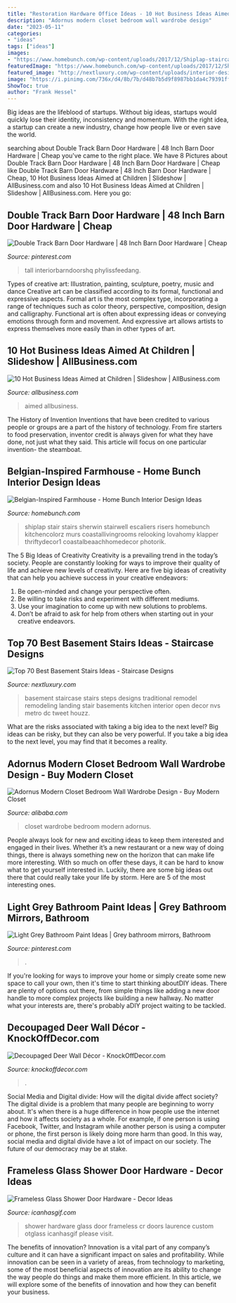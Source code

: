 ```yaml
---
title: "Restoration Hardware Office Ideas - 10 Hot Business Ideas Aimed At Children"
description: "Adornus modern closet bedroom wall wardrobe design"
date: "2023-05-11"
categories:
- "ideas"
tags: ["ideas"]
images:
- "https://www.homebunch.com/wp-content/uploads/2017/12/Shiplap-staircase-Shiplap-staircase-Shiplap-staircase-with-lights-and-White-Oak-Threads-Shiplap-staircase.jpg"
featuredImage: "https://www.homebunch.com/wp-content/uploads/2017/12/Shiplap-staircase-Shiplap-staircase-Shiplap-staircase-with-lights-and-White-Oak-Threads-Shiplap-staircase.jpg"
featured_image: "http://nextluxury.com/wp-content/uploads/interior-designs-basement-stairss.jpg"
image: "https://i.pinimg.com/736x/d4/8b/7b/d48b7b5d9f8987bb1da4c79391ffd60c.jpg"
ShowToc: true
author: "Frank Hessel"
---
```



Big ideas are the lifeblood of startups. Without big ideas, startups would quickly lose their identity, inconsistency and momentum. With the right idea, a startup can create a new industry, change how people live or even save the world.

	

		
searching about Double Track Barn Door Hardware | 48 Inch Barn Door Hardware | Cheap you've came to the right place. We have 8 Pictures about Double Track Barn Door Hardware | 48 Inch Barn Door Hardware | Cheap like Double Track Barn Door Hardware | 48 Inch Barn Door Hardware | Cheap, 10 Hot Business Ideas Aimed at Children | Slideshow | AllBusiness.com and also 10 Hot Business Ideas Aimed at Children | Slideshow | AllBusiness.com. Here you go:
		
    
## Double Track Barn Door Hardware | 48 Inch Barn Door Hardware | Cheap

<img loading=lazy src="https://i.pinimg.com/736x/d4/8b/7b/d48b7b5d9f8987bb1da4c79391ffd60c.jpg" onerror="this.onerror=null;this.src='https://tse2.mm.bing.net/th?id=OIP.XT7UbHTxhKj9hVGUgcRGgAHaJ4&amp;pid=15.1';" alt="Double Track Barn Door Hardware | 48 Inch Barn Door Hardware | Cheap">

_Source: pinterest.com_

>tall interiorbarndoorshq phylissfeedang. 

	

Types of creative art: Illustration, painting, sculpture, poetry, music and dance
Creative art can be classified according to its formal, functional and expressive aspects. Formal art is the most complex type, incorporating a range of techniques such as color theory, perspective, composition, design and calligraphy. Functional art is often about expressing ideas or conveying emotions through form and movement. And expressive art allows artists to express themselves more easily than in other types of art.

    
## 10 Hot Business Ideas Aimed At Children | Slideshow | AllBusiness.com

<img loading=lazy src="https://www.allbusiness.com/asset/image/slideshows/15534718.jpg" onerror="this.onerror=null;this.src='https://tse4.mm.bing.net/th?id=OIP.m1CyDzt8M57QZAmdOhaNbAAAAA&amp;pid=15.1';" alt="10 Hot Business Ideas Aimed at Children | Slideshow | AllBusiness.com">

_Source: allbusiness.com_

>aimed allbusiness. 

	

The History of Invention
Inventions that have been credited to various people or groups are a part of the history of technology. From fire starters to food preservation, inventor credit is always given for what they have done, not just what they said. This article will focus on one particular invention- the steamboat.

    
## Belgian-Inspired Farmhouse - Home Bunch Interior Design Ideas

<img loading=lazy src="https://www.homebunch.com/wp-content/uploads/2017/12/Shiplap-staircase-Shiplap-staircase-Shiplap-staircase-with-lights-and-White-Oak-Threads-Shiplap-staircase.jpg" onerror="this.onerror=null;this.src='https://tse1.mm.bing.net/th?id=OIP.FvDvXNY3jBGN4yOYBSRWyQHaLJ&amp;pid=15.1';" alt="Belgian-Inspired Farmhouse - Home Bunch Interior Design Ideas">

_Source: homebunch.com_

>shiplap stair stairs sherwin stairwell escaliers risers homebunch kitchencolorz murs coastallivingrooms relooking lovahomy klapper thriftydecor1 coastalbeaachhomedecor photorik. 

	

The 5 Big Ideas of Creativity
Creativity is a prevailing trend in the today’s society. People are constantly looking for ways to improve their quality of life and achieve new levels of creativity. Here are five big ideas of creativity that can help you achieve success in your creative endeavors: 
1. Be open-minded and change your perspective often.
2. Be willing to take risks and experiment with different mediums.
3. Use your imagination to come up with new solutions to problems.
4. Don’t be afraid to ask for help from others when starting out in your creative endeavors.

    
## Top 70 Best Basement Stairs Ideas - Staircase Designs

<img loading=lazy src="http://nextluxury.com/wp-content/uploads/interior-designs-basement-stairss.jpg" onerror="this.onerror=null;this.src='https://tse4.mm.bing.net/th?id=OIP.6Ab7GUq5h22gJQ99YxafbQAAAA&amp;pid=15.1';" alt="Top 70 Best Basement Stairs Ideas - Staircase Designs">

_Source: nextluxury.com_

>basement staircase stairs steps designs traditional remodel remodeling landing stair basements kitchen interior open decor nvs metro dc tweet houzz. 

	

What are the risks associated with taking a big idea to the next level?
Big ideas can be risky, but they can also be very powerful. If you take a big idea to the next level, you may find that it becomes a reality.

    
## Adornus Modern Closet Bedroom Wall Wardrobe Design - Buy Modern Closet

<img loading=lazy src="https://sc02.alicdn.com/kf/H6735c4f0962e4d72a2cb754bc651339ft/238775067/H6735c4f0962e4d72a2cb754bc651339ft.jpg" onerror="this.onerror=null;this.src='https://tse2.mm.bing.net/th?id=OIP.srw_-G3fw7Dq11o5FubuIwHaHa&amp;pid=15.1';" alt="Adornus Modern Closet Bedroom Wall Wardrobe Design - Buy Modern Closet">

_Source: alibaba.com_

>closet wardrobe bedroom modern adornus. 

	

People always look for new and exciting ideas to keep them interested and engaged in their lives. Whether it’s a new restaurant or a new way of doing things, there is always something new on the horizon that can make life more interesting. With so much on offer these days, it can be hard to know what to get yourself interested in. Luckily, there are some big ideas out there that could really take your life by storm. Here are 5 of the most interesting ones.

    
## Light Grey Bathroom Paint Ideas | Grey Bathroom Mirrors, Bathroom

<img loading=lazy src="https://i.pinimg.com/736x/1a/4d/45/1a4d45b787fc5b9540222db7ac558496.jpg" onerror="this.onerror=null;this.src='https://tse4.mm.bing.net/th?id=OIP.k3NSfxQ3NlLPRtvy21C-hgHaHa&amp;pid=15.1';" alt="Light Grey Bathroom Paint Ideas | Grey bathroom mirrors, Bathroom">

_Source: pinterest.com_

>. 

	

If you're looking for ways to improve your home or simply create some new space to call your own, then it's time to start thinking aboutDIY ideas. There are plenty of options out there, from simple things like adding a new door handle to more complex projects like building a new hallway. No matter what your interests are, there's probably aDIY project waiting to be tackled.

    
## Decoupaged Deer Wall Décor - KnockOffDecor.com

<img loading=lazy src="https://knockoffdecor.com/wp-content/uploads/2012/11/decoupaged-deer1.jpg" onerror="this.onerror=null;this.src='https://tse2.mm.bing.net/th?id=OIP.ztQY1sBxsUKbWzwoargr2AHaKS&amp;pid=15.1';" alt="Decoupaged Deer Wall Décor - KnockOffDecor.com">

_Source: knockoffdecor.com_

>. 

	

Social Media and Digital divide: How will the digital divide affect society?
The digital divide is a problem that many people are beginning to worry about. It's when there is a huge difference in how people use the internet and how it affects society as a whole. For example, if one person is using Facebook, Twitter, and Instagram while another person is using a computer or phone, the first person is likely doing more harm than good. In this way, social media and digital divide have a lot of impact on our society. The future of our democracy may be at stake.

    
## Frameless Glass Shower Door Hardware - Decor Ideas

<img loading=lazy src="https://icanhasgif.com/wp-content/uploads/2015/02/Frameless-Glass-Shower-Door-Hardware-765x1024.jpg" onerror="this.onerror=null;this.src='https://tse3.mm.bing.net/th?id=OIP.pGRclFm3KVA1gIUAGWcRbwHaJ6&amp;pid=15.1';" alt="Frameless Glass Shower Door Hardware - Decor Ideas">

_Source: icanhasgif.com_

>shower hardware glass door frameless cr doors laurence custom otglass icanhasgif please visit. 

	

The benefits of innovation?
Innovation is a vital part of any company’s culture and it can have a significant impact on sales and profitability. While innovation can be seen in a variety of areas, from technology to marketing, some of the most beneficial aspects of innovation are its ability to change the way people do things and make them more efficient. In this article, we will explore some of the benefits of innovation and how they can benefit your business.

